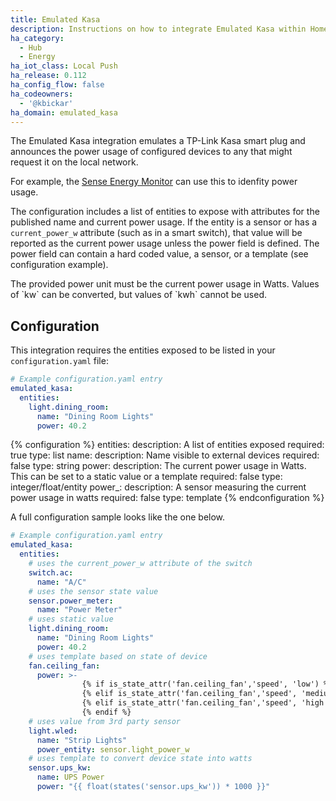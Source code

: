 ```yaml
---
title: Emulated Kasa
description: Instructions on how to integrate Emulated Kasa within Home Assistant.
ha_category:
  - Hub
  - Energy
ha_iot_class: Local Push
ha_release: 0.112
ha_config_flow: false
ha_codeowners:
  - '@kbickar'
ha_domain: emulated_kasa
---
```


The Emulated Kasa integration emulates a TP-Link Kasa smart plug and announces the power usage of configured devices to any that might request it on the local network. 

For example, the [Sense Energy Monitor](/integrations/sense) can use this to idenfity power usage.

The configuration includes a list of entities to expose with attributes for the published name and current power usage.
If the entity is a sensor or has a `current_power_w` attribute (such as in a smart switch), that value will be reported as the current power usage unless the power field is defined.
The power field can contain a hard coded value, a sensor, or a template (see configuration example). 

<div class='note'>
The provided power unit must be the current power usage in Watts.  Values of `kw` can be converted, but values of `kwh` cannot be used.
</div>


## Configuration

This integration requires the entities exposed to be listed in your `configuration.yaml` file:

```yaml
# Example configuration.yaml entry
emulated_kasa:
  entities:
    light.dining_room:
      name: "Dining Room Lights"
      power: 40.2
```

{% configuration %}
entities:
  description: A list of entities exposed
  required: true
  type: list
name:
  description: Name visible to external devices
  required: false
  type: string
power:
  description: The current power usage in Watts.  This can be set to a static value or a template 
  required: false
  type: integer/float/entity
power_:
  description: A sensor measuring the current power usage in watts 
  required: false
  type: template
{% endconfiguration %}

A full configuration sample looks like the one below.

```yaml
# Example configuration.yaml entry
emulated_kasa:
  entities:
    # uses the current_power_w attribute of the switch
    switch.ac:
      name: "A/C"
	# uses the sensor state value
    sensor.power_meter:
      name: "Power Meter"
	# uses static value
    light.dining_room:
      name: "Dining Room Lights"
      power: 40.2
	# uses template based on state of device
    fan.ceiling_fan:
      power: >-
                {% if is_state_attr('fan.ceiling_fan','speed', 'low') %} 2
                {% elif is_state_attr('fan.ceiling_fan','speed', 'medium') %} 12
                {% elif is_state_attr('fan.ceiling_fan','speed', 'high') %} 48
                {% endif %}
	# uses value from 3rd party sensor
    light.wled:
      name: "Strip Lights"
      power_entity: sensor.light_power_w
	# uses template to convert device state into watts
    sensor.ups_kw:
      name: UPS Power
      power: "{{ float(states('sensor.ups_kw')) * 1000 }}"
```